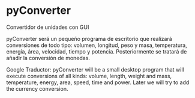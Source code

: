 # pyConverter
Convertidor de unidades con GUI

pyConverter será un pequeño programa de escritorio que realizará conversiones de todo tipo: volumen, longitud, peso y masa, temperatura, energía, área, velocidad, tiempo y potencia. 
Posteriormente se tratará de añadir la conversión de monedas. 

Google Traductor:
pyConverter will be a small desktop program that will execute conversions of all kinds: volume, length, weight and mass, temperature, energy, area, speed, time and power.
Later we will try to add the currency conversion.
